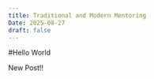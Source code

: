 ```yaml
---
title: Traditional and Modern Mentoring
Date: 2025-08-27
draft: false
---
```


#Hello World

New Post!!